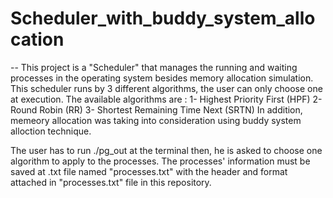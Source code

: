 # Scheduler_with_buddy_system_allocation

-- This project is a "Scheduler" that manages the running and waiting processes in the operating system besides memory allocation simulation.
  This scheduler runs by 3 different algorithms, the user can only choose one at execution.
  The available algorithms are :
                                1- Highest Priority First (HPF)
                                2- Round Robin (RR)
                                3- Shortest Remaining Time Next (SRTN)
In addition, memeory allocation was taking into consideration using buddy system alloction technique.

 The user has to run ./pg_out at the terminal
  then, he is asked to choose one algorithm to apply to the processes.
 The processes' information must be saved at .txt file named "processes.txt" with the header and format attached in "processes.txt" file in this repository.
